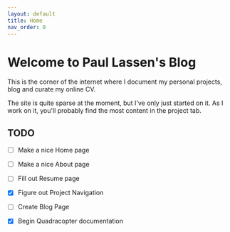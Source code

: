 ```yaml
---
layout: default
title: Home
nav_order: 0
---
```

# **Welcome to Paul Lassen's Blog**
This is the corner of the internet where I document my personal projects, blog and curate my online CV.  

The site is quite sparse at the moment, but I've only just started on it. As I work on it, you'll probably find the most content in the project tab.

## TODO
- [ ] Make a nice Home page
- [ ] Make a nice About page
- [ ] Fill out Resume page
- [x] Figure out Project Navigation
- [ ] Create Blog Page
- [x] Begin Quadracopter documentation


